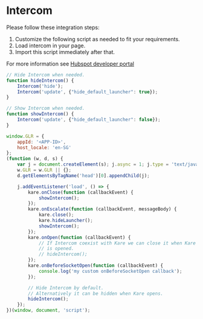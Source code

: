 
# Intercom

Please follow these integration steps:
1. Customize the following script as needed to fit your requirements.
2. Load intercom in your page.
3. Import this script immediately after that.

For more information see [Hubspot developer portal](https://developers.hubspot.com/docs/api/conversation/chat-widget-sdk)


```javascript
// Hide Intercom when needed. 
function hideIntercom() {
    Intercom('hide');
    Intercom('update', {"hide_default_launcher": true});
}

// Show Intercom when needed. 
function showIntercom() {
    Intercom('update', {"hide_default_launcher": false});
}

window.GLR = {
    appId: '<APP-ID>',
    host_locale: 'en-SG'
};
(function (w, d, s) {
    var j = document.createElement(s); j.async = 1; j.type = 'text/javascript'; j.src = 'https://widget.eu.karehq.com/latest.js';
    w.GLR = w.GLR || {};
    d.getElementsByTagName('head')[0].appendChild(j);

    j.addEventListener('load', () => {
        kare.onClose(function (callbackEvent) {
            showIntercom();
        });
        kare.onEscalate(function (callbackEvent, messageBody) {
            kare.close();
            kare.hideLauncher();
            showIntercom();
        });
        kare.onOpen(function (callbackEvent) {
            // If Intercom coexist with Kare we can close it when Kare
            // is opened. 
            // hideIntercom();
        });
        kare.onBeforeSocketOpen(function (callbackEvent) {
            console.log('my custom onBeforeSocketOpen callback');
        });

        // Hide Intercom by default.
        // Alternatively it can be hidden when Kare opens.
        hideIntercom();
    });
})(window, document, 'script');
```

